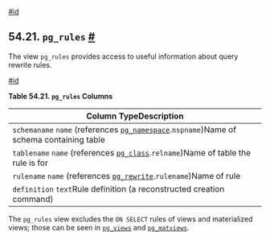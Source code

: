 [#id](#VIEW-PG-RULES)

## 54.21. `pg_rules` [#](#VIEW-PG-RULES)

The view `pg_rules` provides access to useful information about query rewrite rules.

[#id](#id-1.10.5.25.4)

**Table 54.21. `pg_rules` Columns**

| Column TypeDescription                                                                                           |
| ---------------------------------------------------------------------------------------------------------------- |
| `schemaname` `name` (references [`pg_namespace`](catalog-pg-namespace).`nspname`)Name of schema containing table |
| `tablename` `name` (references [`pg_class`](catalog-pg-class).`relname`)Name of table the rule is for            |
| `rulename` `name` (references [`pg_rewrite`](catalog-pg-rewrite).`rulename`)Name of rule                         |
| `definition` `text`Rule definition (a reconstructed creation command)                                            |

The `pg_rules` view excludes the `ON SELECT` rules of views and materialized views; those can be seen in [`pg_views`](view-pg-views) and [`pg_matviews`](view-pg-matviews).
